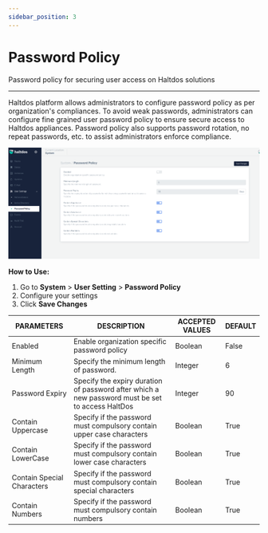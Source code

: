 ```yaml
---
sidebar_position: 3
---
```


# Password Policy

Password policy for securing user access on Haltdos solutions

---

Haltdos platform allows administrators to configure password policy as per organization's compliances. To avoid weak passwords, administrators can configure fine grained user password policy to ensure secure access to Haltdos appliances. Password policy also supports password rotation, no repeat passwords, etc. to assist administrators enforce compliance.

![password](/img/platform/password_policy.png)

**How to Use:**

1. Go to **System** > **User Setting** > **Password Policy**
2. Configure your settings
3. Click **Save Changes**

| PARAMETERS                 | DESCRIPTION                                                                                      | ACCEPTED VALUES | DEFAULT |
|----------------------------|--------------------------------------------------------------------------------------------------|-----------------|---------|
| Enabled                    | Enable organization specific password policy                                                     | Boolean         | False   |
| Minimum Length             | Specify the minimum length of password.                                                          | Integer         | 6       |
| Password Expiry            | Specify the expiry duration of password after which a new password must be set to access HaltDos | Integer         | 90      |
| Contain Uppercase          | Specify if the password must compulsory contain upper case characters                            | Boolean         | True    |
| Contain LowerCase          | Specify if the password must compulsory contain lower case characters                            | Boolean         | True    |
| Contain Special Characters | Specify if the password must compulsory contain special characters                               | Boolean         | True    |
| Contain Numbers            | Specify if the password must compulsory contain numbers                                          | Boolean         | True    |

